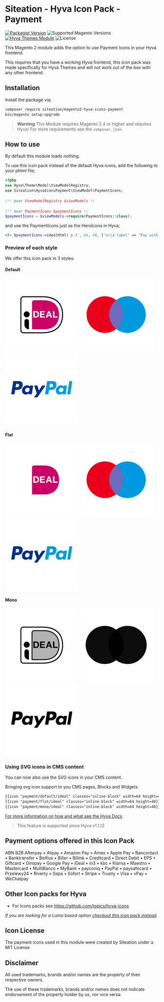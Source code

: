 # Siteation - Hyva Icon Pack - Payment

[![Packagist Version](https://img.shields.io/packagist/v/siteation/magento2-hyva-icons-payment?style=for-the-badge)](https://packagist.org/packages/siteation/magento2-hyva-icons-payment)
![Supported Magento Versions](https://img.shields.io/badge/magento-%202.4-brightgreen.svg?logo=magento&longCache=true&style=for-the-badge)
[![Hyva Themes Module](https://img.shields.io/badge/Hyva_Themes-Module-3df0af.svg?longCache=true&style=for-the-badge)](https://hyva.io/)
![License](https://img.shields.io/github/license/siteation/magento2-hyva-icons-payment?color=%23234&style=for-the-badge)

This Magento 2 module adds the option to use Payment Icons in your Hyva frontend.

This requires that you have a working Hyva frontend,
this icon pack was made specifically for Hyva Themes and will not work out of the box with any other frontend.

## Installation

Install the package via;

```bash
composer require siteation/magento2-hyva-icons-payment
bin/magento setup:upgrade
```

> **Warning** This Module requires Magento 2.4 or higher and requires Hyva!
> For more requirements see the `composer.json`.

## How to use

By default this module loads nothing.

To use this icon pack instead of the default Hyva icons, add the following to your phtml file;

```php
<?php
use Hyva\Theme\Model\ViewModelRegistry;
use Siteation\HyvaIconsPayment\ViewModel\PaymentIcons;

/** @var ViewModelRegistry $viewModels */

/** @var PaymentIcons $paymentIcons */
$paymentIcons = $viewModels->require(PaymentIcons::class);
```

and use the PaymentIcons just as the HeroIcons in Hyva;

```php
<?= $paymentIcons->idealHtml('p-1', 64, 48, ["aria-label" => "Pay with iDeal"]) ?>
```

### Preview of each style

We offer this icon pack in 3 styles:

#### Default

![ideal-logo] ![maestro-logo] ![paypal-logo]

[ideal-logo]: ./assets/preview/default/ideal.svg
[maestro-logo]: ./assets/preview/default/maestro.svg
[paypal-logo]: ./assets/preview/default/paypal.svg

#### Flat

![ideal-logo-flat] ![maestro-logo-flat] ![paypal-logo-flat]

[ideal-logo-flat]: ./assets/preview/flat/ideal.svg
[maestro-logo-flat]: ./assets/preview/flat/maestro.svg
[paypal-logo-flat]: ./assets/preview/flat/paypal.svg

#### Mono

<picture>
  <source media="(prefers-color-scheme: dark)" srcset="./assets/preview/mono/ideal-dark.svg?v=1.1.0">
  <img alt="" src="./assets/preview/mono/ideal.svg?v=1.1.0">
</picture>
<picture>
  <source media="(prefers-color-scheme: dark)" srcset="./assets/preview/mono/maestro-dark.svg?v=1.1.0">
  <img alt="" src="./assets/preview/mono/maestro.svg?v=1.1.0">
</picture>
<picture>
  <source media="(prefers-color-scheme: dark)" srcset="./assets/preview/mono/paypal-dark.svg">
  <img alt="" src="./assets/preview/mono/paypal.svg">
</picture>

### Using SVG icons in CMS content

You can now also use the SVG icons in your CMS content.

Bringing svg icon support to you CMS pages, Blocks and Widgets.

```txt
{{icon "payment/default/ideal" classes="inline-block" width=64 height=48}}
{{icon "payment/flat/ideal" classes="inline-block" width=64 height=48}}
{{icon "payment/mono/ideal" classes="inline-block" width=64 height=48}}
```

[For more information on how and what see the Hyva Docs](https://docs.hyva.io/hyva-themes/writing-code/working-with-view-models/svgicons.html#using-svg-icons-in-cms-content)

> This feature is supported since Hyva v1.1.12

## Payment options offered in this Icon Pack

ABN B2B Afterpay • Alipay • Amazon Pay • Amex • Apple Pay • Bancontact • Banktransfer • Belfius • Biller • Billink • Creditcard • Direct Debit • EPS • Giftcard • Giropay • Google Pay • iDeal • in3 • kbc • Klarna • Maestro • Mastercard • MultiBanco • MyBank • payconiq • PayPal • paysafecard • Przelewy24 • Riverty • Sepa • Sofort • Stripe • Trustly • Visa • vPay • WeChatpay

## Other Icon packs for Hyva

- For Icons packs see https://github.com/topics/hyva-icons

_If you are looking for a Luma based option [checkout this icon pack instead](https://github.com/GrimLink/magento2-icon-packs)._

## Icon License

The payment icons used in this module were created by Siteation under a MIT License

## Disclaimer

All used trademarks, brands and/or names are the property of their respective owners.

The use of these trademarks,
brands and/or names does not indicate endorsement of the property holder by us,
nor vice versa.
